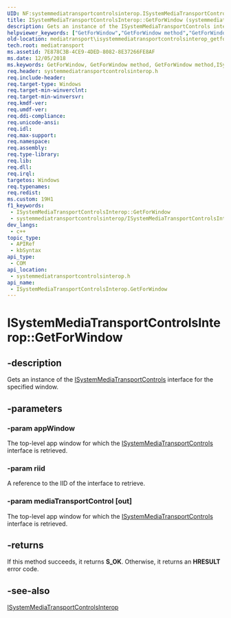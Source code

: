 ```yaml
---
UID: NF:systemmediatransportcontrolsinterop.ISystemMediaTransportControlsInterop.GetForWindow
title: ISystemMediaTransportControlsInterop::GetForWindow (systemmediatransportcontrolsinterop.h)
description: Gets an instance of the ISystemMediaTransportControls interface for the specified window.
helpviewer_keywords: ["GetForWindow","GetForWindow method","GetForWindow method","ISystemMediaTransportControlsInterop interface","ISystemMediaTransportControlsInterop interface","GetForWindow method","ISystemMediaTransportControlsInterop.GetForWindow","ISystemMediaTransportControlsInterop::GetForWindow","mediatransport.isystemmediatransportcontrolsinterop_getforwindow","systemmediatransportcontrolsinterop/ISystemMediaTransportControlsInterop::GetForWindow"]
old-location: mediatransport\isystemmediatransportcontrolsinterop_getforwindow.htm
tech.root: mediatransport
ms.assetid: 7E878C3B-4CE9-4DED-8082-8E37266FE8AF
ms.date: 12/05/2018
ms.keywords: GetForWindow, GetForWindow method, GetForWindow method,ISystemMediaTransportControlsInterop interface, ISystemMediaTransportControlsInterop interface,GetForWindow method, ISystemMediaTransportControlsInterop.GetForWindow, ISystemMediaTransportControlsInterop::GetForWindow, mediatransport.isystemmediatransportcontrolsinterop_getforwindow, systemmediatransportcontrolsinterop/ISystemMediaTransportControlsInterop::GetForWindow
req.header: systemmediatransportcontrolsinterop.h
req.include-header: 
req.target-type: Windows
req.target-min-winverclnt: 
req.target-min-winversvr: 
req.kmdf-ver: 
req.umdf-ver: 
req.ddi-compliance: 
req.unicode-ansi: 
req.idl: 
req.max-support: 
req.namespace: 
req.assembly: 
req.type-library: 
req.lib: 
req.dll: 
req.irql: 
targetos: Windows
req.typenames: 
req.redist: 
ms.custom: 19H1
f1_keywords:
 - ISystemMediaTransportControlsInterop::GetForWindow
 - systemmediatransportcontrolsinterop/ISystemMediaTransportControlsInterop::GetForWindow
dev_langs:
 - c++
topic_type:
 - APIRef
 - kbSyntax
api_type:
 - COM
api_location:
 - systemmediatransportcontrolsinterop.h
api_name:
 - ISystemMediaTransportControlsInterop.GetForWindow
---
```


# ISystemMediaTransportControlsInterop::GetForWindow


## -description

Gets an instance of the <a href="https://docs.microsoft.com/previous-versions/windows/desktop/mediatransport/isystemmediatransportcontrols">ISystemMediaTransportControls</a> interface for the specified window.

## -parameters

### -param appWindow

The top-level app window for which the <a href="https://docs.microsoft.com/previous-versions/windows/desktop/mediatransport/isystemmediatransportcontrols">ISystemMediaTransportControls</a> interface is retrieved.

### -param riid

A reference to the IID of the interface to retrieve.

### -param mediaTransportControl [out]

The top-level app window for which the <a href="https://docs.microsoft.com/previous-versions/windows/desktop/mediatransport/isystemmediatransportcontrols">ISystemMediaTransportControls</a> interface is retrieved.

## -returns

If this method succeeds, it returns <b xmlns:loc="http://microsoft.com/wdcml/l10n">S_OK</b>. Otherwise, it returns an <b xmlns:loc="http://microsoft.com/wdcml/l10n">HRESULT</b> error code.

## -see-also

<a href="https://docs.microsoft.com/previous-versions/windows/desktop/api/systemmediatransportcontrolsinterop/nn-systemmediatransportcontrolsinterop-isystemmediatransportcontrolsinterop">ISystemMediaTransportControlsInterop</a>

